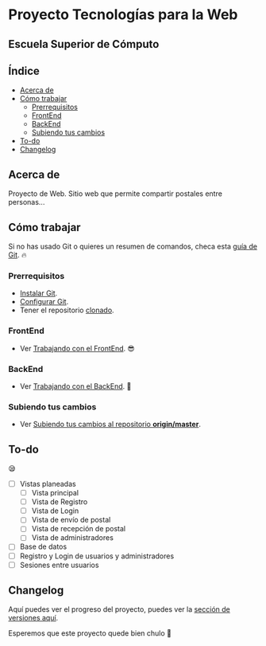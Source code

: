 # Proyecto Tecnologías para la Web
## Escuela Superior de Cómputo

## Índice
- [Acerca de](#acerca-de)
- [Cómo trabajar](#cómo-trabajar)
    - [Prerrequisitos](#prerrequisitos)
    - [FrontEnd](#frontend)
    - [BackEnd](#backend)
    - [Subiendo tus cambios](#subiendo-tus-cambios)
- [To-do](#to-do)
- [Changelog](#changelog)

## Acerca de
Proyecto de Web. Sitio web que permite compartir postales entre personas...

## Cómo trabajar

Si no has usado Git o quieres un resumen de comandos, checa esta [guía de Git](docs/GIT_GUIDE.md). :fire:

### Prerrequisitos
- [Instalar Git](docs/GIT_GUIDE.md#instalación).
- [Configurar Git](docs/GIT_GUIDE.md#configuración-inicial).
- Tener el repositorio [clonado](docs/GIT_GUIDE.md#clonando-el-repositorio).
### FrontEnd
- Ver [Trabajando con el FrontEnd](docs/FRONTEND.md). :sunglasses:
### BackEnd
- Ver [Trabajando con el BackEnd](docs/BACKEND.md). :muscle:
### Subiendo tus cambios
- Ver [Subiendo tus cambios al repositorio **origin/master**](docs/GIT_GUIDE.md#subiendo-tus-commits-al-repositorio).

## To-do
:sleepy:
- [ ] Vistas planeadas
    - [ ] Vista principal
    - [ ] Vista de Registro
    - [ ] Vista de Login
    - [ ] Vista de envío de postal
    - [ ] Vista de recepción de postal
    - [ ] Vista de administradores 
- [ ] Base de datos
- [ ] Registro y Login de usuarios y administradores
- [ ] Sesiones entre usuarios

## Changelog
Aquí puedes ver el progreso del proyecto, puedes ver la [sección de versiones aquí](CHANGELOG.md).

Esperemos que este proyecto quede bien chulo :pray:
